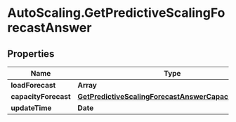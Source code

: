 # AutoScaling.GetPredictiveScalingForecastAnswer

## Properties

Name | Type | Description | Notes
------------ | ------------- | ------------- | -------------
**loadForecast** | **Array** |  | 
**capacityForecast** | [**GetPredictiveScalingForecastAnswerCapacityForecast**](GetPredictiveScalingForecastAnswerCapacityForecast.md) |  | 
**updateTime** | **Date** |  | 


